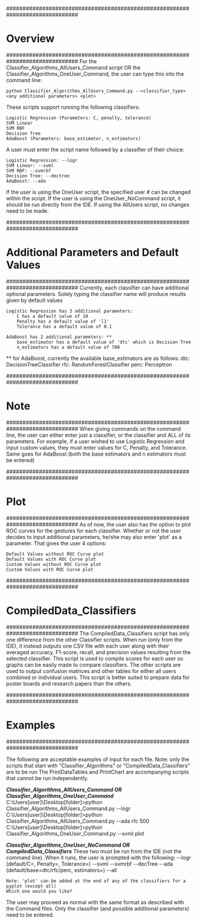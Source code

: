 ##############################################################################
#                                    Overview                                #
##############################################################################
For the Classifier_Algorithms_AllUsers_Command script OR the 
Classifier_Algorithms_OneUser_Command, the user can type this into the command 
line:
    
    python Classifier_Algorithms_AllUsers_Command.py --<classifier_type> <any additional parameters> <plot>

These scripts support running the following classifiers:

    Logistic Regression (Parameters: C, penalty, tolerance)
    SVM Linear
    SVM RBF
    Decision Tree
    AdaBoost (Parameters: base_estimator, n_estimators)
    
A user must enter the script name followed by a 
classifier of their choice:

    Logistic Regression: --logr
    SVM Linear: --svml
    SVM RBF: --svmrbf
    Decision Tree: --dectree
    AdaBoost: --ada 
    
If the user is using the OneUser script, the specified user # can be changed 
within the script. If the user is using the OneUser_NoCommand script, it should 
be run directly from the IDE. If using the AllUsers script, no changes need to 
be made. 

##############################################################################
#                   Additional Parameters and Default Values                 #
##############################################################################
Currently, each classifier can have additional optional parameters. Solely 
typing the classifier name will produce results given by default values

    Logistic Regression has 3 additional parameters:
        C has a default value of 10
        Penalty has a default value of 'l1'
        Tolerance has a default value of 0.1
        
    AdaBoost has 2 additional parameters: **
        base_estimator has a default value of 'dtc' which is Decision Tree
        n_estimators has a default value of 700
        
** for AdaBoost, currently the available base_estimators are as follows:
    dtc: DecisionTreeClassifier
    rfc: RandomForestClassifier
    perc: Perceptron

##############################################################################
#                                    Note                                    #
##############################################################################
When giving commands on the command line, the user can either enter just a 
classifier, or the classifier and ALL of its parameters. For example, if a user
wished to use Logistic Regression and input custom values, they must enter values
for C, Penalty, and Tolerance. Same goes for AdaBoost (both the base estimators
and n estimators must be entered)

##############################################################################
#                                    Plot                                    #
##############################################################################
As of now, the user also has the option to plot ROC curves for the gestures for
each classifier. Whether or not the user decides to input additional parameters, 
he/she may also enter 'plot' as a parameter. That gives the user 4 options:

    Default Values without ROC Curve plot
    Default Values with ROC Curve plot
    Custom Values without ROC Curve plot
    Custom Values with ROC Curve plot
    
##############################################################################
#                          CompiledData_Classifiers                          #
##############################################################################
The CompiledData_Classifiers script has only one difference from the other 
Classifier scripts. When run (only from the IDE), it instead outputs one CSV 
file with each user along with their averaged accuracy, F1-score, recall, and 
precision values resulting from the selected classifier. This script is used to 
compile scores for each user so graphs can be easily made to compare classifiers. 
The other scripts are used to output confusion matrices and other tables for 
either all users combined or individual users. This script is better suited to 
prepare data for poster boards and research papers than the others.


##############################################################################
#                                   Examples                                 #
##############################################################################   

The following are acceptable examples of input for each file. Note: only the 
scripts that start with "Classifier_Algorithms" or "CompiledData_Classifiers" 
are to be run The PrintDataTables and PrintChart are accompanying scripts that 
cannot be run independently. 

***Classifier_Algorithms_AllUsers_Command OR Classifier_Algorithms_OneUser_Command***
    C:\Users\[user]\Desktop\[folder]>python Classifier_Algorithms_AllUsers_Command.py --logr
    C:\Users\[user]\Desktop\[folder]>python Classifier_Algorithms_AllUsers_Command.py --ada rfc 500
    C:\Users\[user]\Desktop\[folder]>python Classifier_Algorithms_OneUser_Command.py --svml plot


***Classifier_Algorithms_OneUser_NoCommand OR CompiledData_Classifiers***
These two must be run from the IDE (not the command line). When it runs, the user 
is prompted with the following:
    --logr (default/C=, Penalty=, Tolerance=)
    --svml
    --svmrbf
    --decTree
    --ada (default/base=dtc/rfc/perc, estimators=)
    --all

    Note: 'plot' can be added at the end of any of the classifiers for a pyplot (except all)
    Which one would you like?

The user may proceed as normal with the same format as described with the Command 
files. Only the classifier (and possible additional parameters) need to be entered. 
